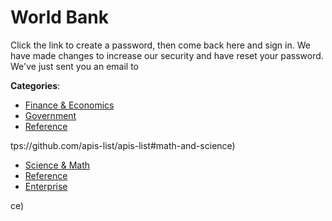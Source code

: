 # World Bank


Click the link to create a password, then come back here and sign in. We have made changes to increase our security and have reset your password. We've just sent you an email to



**Categories**:
- [Finance & Economics](https://github.com/apis-list/apis-list#finance-and-economics)
- [Government](https://github.com/apis-list/apis-list#government)
- [Reference](https://github.com/apis-list/apis-list#reference)



tps://github.com/apis-list/apis-list#math-and-science)
- [Science & Math](https://github.com/apis-list/apis-list#science-and-math)
- [Reference](https://github.com/apis-list/apis-list#reference)
- [Enterprise](https://github.com/apis-list/apis-list#enterprise)



ce)



